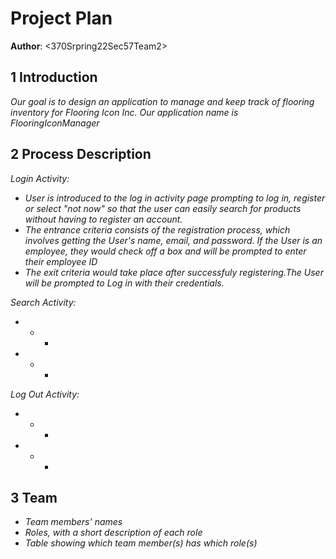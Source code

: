 
# Project Plan

**Author**: \<370Srpring22Sec57Team2\>

## 1 Introduction

*Our goal is to design an application to manage and keep track of flooring inventory for Flooring Icon Inc. Our application name is FlooringIconManager*

## 2 Process Description

*Login Activity:*
- *User is introduced to the log in activity page prompting to log in, register or select "not now" so that the user can easily search for products without having to register an account.*
- *The entrance criteria consists of the registration process, which involves getting the User's name, email, and password. If the User is an employee, they would check off a box and will be prompted to enter their employee ID*
- *The exit criteria would take place after successfuly registering.The User will be prompted to Log in with their credentials.*

*Search Activity:*
- * *
- * *

*Log Out Activity:*
- * *
- * *

## 3 Team

- *Team members' names*
- *Roles, with a short description of each role*
- *Table showing which team member(s) has which role(s)*